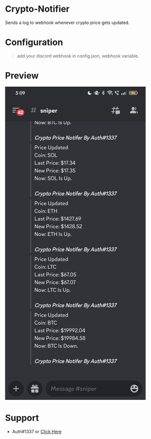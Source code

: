 # Crypto-Notifier
Sends a log to webhook whenever crypto price gets updated.

# Configuration
> add your discord webhook in config.json, webhook variable.

# Preview
![Preview](preview.jpg)

# Support
- Auth#1337 or [Click Here](https://discord.gg/lgnop)


